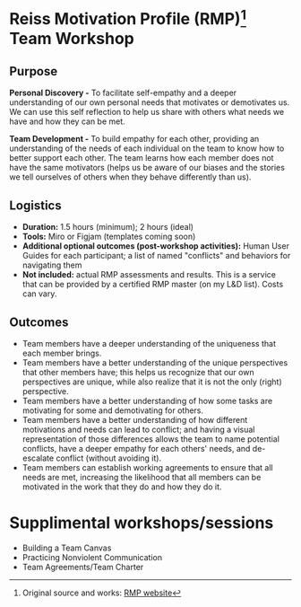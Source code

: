 # Reiss Motivation Profile (RMP)[^1] Team Workshop

## Purpose

**Personal Discovery -** To facilitate self-empathy and a deeper understanding of our own personal needs that motivates or demotivates us. We can use this self reflection to help us share with others what needs we have and how they can be met.

**Team Development -** To build empathy for each other, providing an understanding of the needs of each individual on the team to know how to better support each other. The team learns how each member does not have the same motivators (helps us be aware of our biases and the stories we tell ourselves of others when they behave differently than us).

## Logistics

- **Duration:** 1.5 hours (minimum); 2 hours (ideal)
- **Tools:** Miro or Figjam (templates coming soon)
- **Additional optional outcomes (post-workshop activities):** Human User Guides for each participant; a list of named "conflicts" and behaviors for navigating them
- **Not included:** actual RMP assessments and results. This is a service that can be provided by a certified RMP master (on my L&D list). Costs can vary.

[^1]: Original source and works: [RMP website](https://www.reissmotivationprofile.com)

## Outcomes

- Team members have a deeper understanding of the uniqueness that each member brings.
- Team members have a better understanding of the unique perspectives that other members have; this helps us recognize that our own perspectives are unique, while also realize that it is not the only (right) perspective.
- Team members have a better understanding of how some tasks are motivating for some and demotivating for others.
- Team members have a better understanding of how different motivations and needs can lead to conflict; and having a visual representation of those differences allows the team to name potential conflicts, have a deeper empathy for each others' needs, and de-escalate conflict (without avoiding it).
- Team members can establish working agreements to ensure that all needs are met, increasing the likelihood that all members can be motivated in the work that they do and how they do it.

# Supplimental workshops/sessions

- Building a Team Canvas
- Practicing Nonviolent Communication
- Team Agreements/Team Charter

